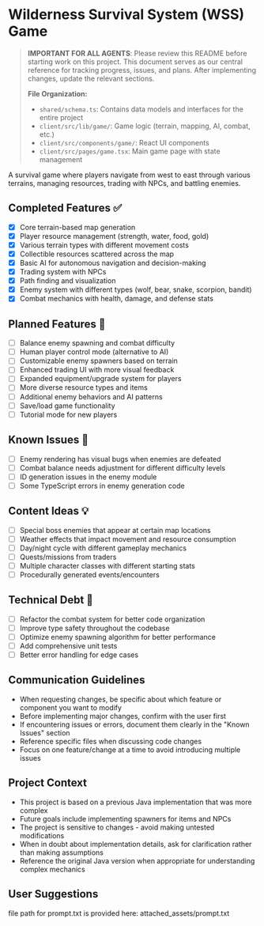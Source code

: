 # Wilderness Survival System (WSS) Game

> **IMPORTANT FOR ALL AGENTS**: Please review this README before starting work on this project. This document serves as our central reference for tracking progress, issues, and plans. After implementing changes, update the relevant sections.
>
> **File Organization:**
> - `shared/schema.ts`: Contains data models and interfaces for the entire project
> - `client/src/lib/game/`: Game logic (terrain, mapping, AI, combat, etc.)
> - `client/src/components/game/`: React UI components
> - `client/src/pages/game.tsx`: Main game page with state management

A survival game where players navigate from west to east through various terrains, managing resources, trading with NPCs, and battling enemies.

## Completed Features ✅

- [x] Core terrain-based map generation
- [x] Player resource management (strength, water, food, gold)
- [x] Various terrain types with different movement costs
- [x] Collectible resources scattered across the map
- [x] Basic AI for autonomous navigation and decision-making
- [x] Trading system with NPCs
- [x] Path finding and visualization
- [x] Enemy system with different types (wolf, bear, snake, scorpion, bandit)
- [x] Combat mechanics with health, damage, and defense stats

## Planned Features 🔄

- [ ] Balance enemy spawning and combat difficulty
- [ ] Human player control mode (alternative to AI)
- [ ] Customizable enemy spawners based on terrain
- [ ] Enhanced trading UI with more visual feedback
- [ ] Expanded equipment/upgrade system for players
- [ ] More diverse resource types and items
- [ ] Additional enemy behaviors and AI patterns
- [ ] Save/load game functionality
- [ ] Tutorial mode for new players

## Known Issues 🐛

- [ ] Enemy rendering has visual bugs when enemies are defeated
- [ ] Combat balance needs adjustment for different difficulty levels
- [ ] ID generation issues in the enemy module
- [ ] Some TypeScript errors in enemy generation code

## Content Ideas 💡

- [ ] Special boss enemies that appear at certain map locations
- [ ] Weather effects that impact movement and resource consumption
- [ ] Day/night cycle with different gameplay mechanics
- [ ] Quests/missions from traders
- [ ] Multiple character classes with different starting stats
- [ ] Procedurally generated events/encounters

## Technical Debt 🔧

- [ ] Refactor the combat system for better code organization
- [ ] Improve type safety throughout the codebase
- [ ] Optimize enemy spawning algorithm for better performance
- [ ] Add comprehensive unit tests
- [ ] Better error handling for edge cases

## Communication Guidelines

- When requesting changes, be specific about which feature or component you want to modify
- Before implementing major changes, confirm with the user first
- If encountering issues or errors, document them clearly in the "Known Issues" section
- Reference specific files when discussing code changes
- Focus on one feature/change at a time to avoid introducing multiple issues

## Project Context 

- This project is based on a previous Java implementation that was more complex
- Future goals include implementing spawners for items and NPCs
- The project is sensitive to changes - avoid making untested modifications
- When in doubt about implementation details, ask for clarification rather than making assumptions
- Reference the original Java version when appropriate for understanding complex mechanics

## User Suggestions
file path for prompt.txt is provided here:
attached_assets/prompt.txt
<!-- Add user suggestions here as they come up -->
